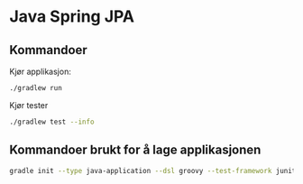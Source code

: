 # Java Spring JPA

## Kommandoer

Kjør applikasjon:

```bash
./gradlew run
```

Kjør tester

```bash
./gradlew test --info
```

## Kommandoer brukt for å lage applikasjonen

```bash
gradle init --type java-application --dsl groovy --test-framework junit-jupiter --overwrite
```
